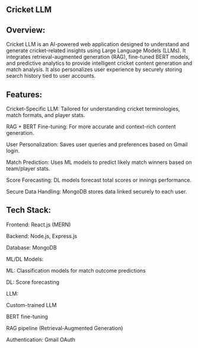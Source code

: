 ## Cricket LLM
## Overview:
Cricket LLM is an AI-powered web application designed to understand and generate cricket-related insights using Large Language Models (LLMs). It integrates retrieval-augmented generation (RAG), fine-tuned BERT models, and predictive analytics to provide intelligent cricket content generation and match analysis. It also personalizes user experience by securely storing search history tied to user accounts.

 ## Features:
Cricket-Specific LLM: Tailored for understanding cricket terminologies, match formats, and player stats.

RAG + BERT Fine-tuning: For more accurate and context-rich content generation.

User Personalization: Saves user queries and preferences based on Gmail login.

Match Prediction: Uses ML models to predict likely match winners based on team/player stats.

Score Forecasting: DL models forecast total scores or innings performance.

Secure Data Handling: MongoDB stores data linked securely to each user.

## Tech Stack:
Frontend: React.js (MERN)

Backend: Node.js, Express.js

Database: MongoDB

ML/DL Models:

ML: Classification models for match outcome predictions

DL: Score forecasting

LLM:

Custom-trained LLM

BERT fine-tuning

RAG pipeline (Retrieval-Augmented Generation)

Authentication: Gmail OAuth
